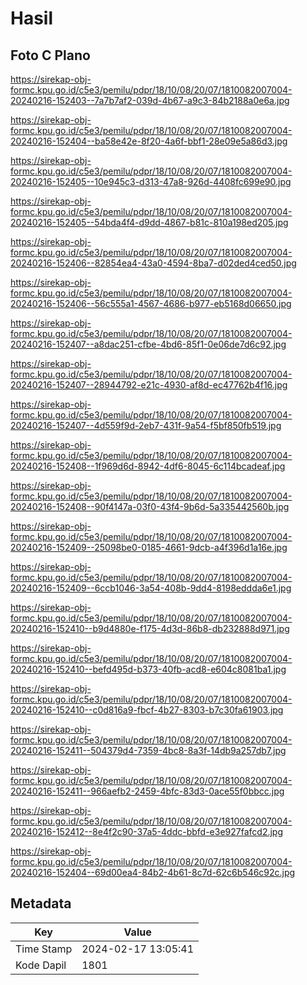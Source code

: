 # Hasil

## Foto C Plano

https://sirekap-obj-formc.kpu.go.id/c5e3/pemilu/pdpr/18/10/08/20/07/1810082007004-20240216-152403--7a7b7af2-039d-4b67-a9c3-84b2188a0e6a.jpg

https://sirekap-obj-formc.kpu.go.id/c5e3/pemilu/pdpr/18/10/08/20/07/1810082007004-20240216-152404--ba58e42e-8f20-4a6f-bbf1-28e09e5a86d3.jpg

https://sirekap-obj-formc.kpu.go.id/c5e3/pemilu/pdpr/18/10/08/20/07/1810082007004-20240216-152405--10e945c3-d313-47a8-926d-4408fc699e90.jpg

https://sirekap-obj-formc.kpu.go.id/c5e3/pemilu/pdpr/18/10/08/20/07/1810082007004-20240216-152405--54bda4f4-d9dd-4867-b81c-810a198ed205.jpg

https://sirekap-obj-formc.kpu.go.id/c5e3/pemilu/pdpr/18/10/08/20/07/1810082007004-20240216-152406--82854ea4-43a0-4594-8ba7-d02ded4ced50.jpg

https://sirekap-obj-formc.kpu.go.id/c5e3/pemilu/pdpr/18/10/08/20/07/1810082007004-20240216-152406--56c555a1-4567-4686-b977-eb5168d06650.jpg

https://sirekap-obj-formc.kpu.go.id/c5e3/pemilu/pdpr/18/10/08/20/07/1810082007004-20240216-152407--a8dac251-cfbe-4bd6-85f1-0e06de7d6c92.jpg

https://sirekap-obj-formc.kpu.go.id/c5e3/pemilu/pdpr/18/10/08/20/07/1810082007004-20240216-152407--28944792-e21c-4930-af8d-ec47762b4f16.jpg

https://sirekap-obj-formc.kpu.go.id/c5e3/pemilu/pdpr/18/10/08/20/07/1810082007004-20240216-152407--4d559f9d-2eb7-431f-9a54-f5bf850fb519.jpg

https://sirekap-obj-formc.kpu.go.id/c5e3/pemilu/pdpr/18/10/08/20/07/1810082007004-20240216-152408--1f969d6d-8942-4df6-8045-6c114bcadeaf.jpg

https://sirekap-obj-formc.kpu.go.id/c5e3/pemilu/pdpr/18/10/08/20/07/1810082007004-20240216-152408--90f4147a-03f0-43f4-9b6d-5a335442560b.jpg

https://sirekap-obj-formc.kpu.go.id/c5e3/pemilu/pdpr/18/10/08/20/07/1810082007004-20240216-152409--25098be0-0185-4661-9dcb-a4f396d1a16e.jpg

https://sirekap-obj-formc.kpu.go.id/c5e3/pemilu/pdpr/18/10/08/20/07/1810082007004-20240216-152409--6ccb1046-3a54-408b-9dd4-8198eddda6e1.jpg

https://sirekap-obj-formc.kpu.go.id/c5e3/pemilu/pdpr/18/10/08/20/07/1810082007004-20240216-152410--b9d4880e-f175-4d3d-86b8-db232888d971.jpg

https://sirekap-obj-formc.kpu.go.id/c5e3/pemilu/pdpr/18/10/08/20/07/1810082007004-20240216-152410--befd495d-b373-40fb-acd8-e604c8081ba1.jpg

https://sirekap-obj-formc.kpu.go.id/c5e3/pemilu/pdpr/18/10/08/20/07/1810082007004-20240216-152410--c0d816a9-fbcf-4b27-8303-b7c30fa61903.jpg

https://sirekap-obj-formc.kpu.go.id/c5e3/pemilu/pdpr/18/10/08/20/07/1810082007004-20240216-152411--504379d4-7359-4bc8-8a3f-14db9a257db7.jpg

https://sirekap-obj-formc.kpu.go.id/c5e3/pemilu/pdpr/18/10/08/20/07/1810082007004-20240216-152411--966aefb2-2459-4bfc-83d3-0ace55f0bbcc.jpg

https://sirekap-obj-formc.kpu.go.id/c5e3/pemilu/pdpr/18/10/08/20/07/1810082007004-20240216-152412--8e4f2c90-37a5-4ddc-bbfd-e3e927fafcd2.jpg

https://sirekap-obj-formc.kpu.go.id/c5e3/pemilu/pdpr/18/10/08/20/07/1810082007004-20240216-152404--69d00ea4-84b2-4b61-8c7d-62c6b546c92c.jpg


## Metadata

| Key        | Value               |
| ---------- | ------------------- |
| Time Stamp | 2024-02-17 13:05:41 |
| Kode Dapil | 1801                |



